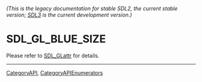 ###### (This is the legacy documentation for stable SDL2, the current stable version; [SDL3](https://wiki.libsdl.org/SDL3/) is the current development version.)
# SDL_GL_BLUE_SIZE

Please refer to [SDL_GLattr](SDL_GLattr) for details.

----
[CategoryAPI](CategoryAPI), [CategoryAPIEnumerators](CategoryAPIEnumerators)

